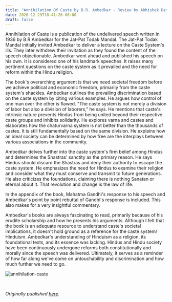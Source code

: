 ```yaml
---
title: "Annihilation Of Caste by B.R. Ambedkar - Review by Abhishek Desikan"
date: 2020-12-29T18:41:26-08:00
draft: false
---
```


Annihilation of Caste is a publication of the undelivered speech written in 1936 by B.R Ambedkar for the Jat-Pat Todak Mandal. The Jat-Pat Todak Mandal initially invited Ambedkar to deliver a lecture on the Caste System's ills. They later withdrew their invitation as they found the content of the speech objectionable. Ambedkar went ahead and published his speech on his own. It is considered one of his landmark speeches. It raises many pertinent questions on the caste system as it prevailed and the need for reform within the Hindu religion.

The book's overarching argument is that we need societal freedom before we achieve political and economic freedom, primarily from the caste system's shackles. Ambedkar outlines the prevailing discrimination based on the caste system by citing various examples. He argues how control of one man over the other is flawed. "The caste system is not merely a division of labor but also a division of laborers," he says. He mentions that caste's intrinsic nature prevents Hindus from being united beyond their respective caste groups and inhibits solidarity. He explores varna and castes and elaborates how the chaturvarna system is not better than the thousands of castes. It is still fundamentally based on the same division. He explains how an ideal society can be determined by how free are the interplays between various associations in the community.

Ambedkar delves further into the caste system's firm belief among Hindus and determines the Shastras' sanctity as the primary reason. He says Hindus should discard the Shastras and deny their authority to escape the caste system. He emphasizes the need for Hindus to examine their religion and consider what they must conserve and transmit to future generations. He also criticizes the foundations, claiming there is nothing Sanatan or eternal about it. That revolution and change is the law of life.

In the appendix of the book, Mahatma Gandhi's response to his speech and Ambedkar's point by point rebuttal of Gandhi's response is included. This also makes for a very insightful commentary.

Ambedkar's books are always fascinating to read, primarily because of his erudite scholarship and how he presents his arguments. Although I felt that the book is an adequate resource to understand caste's societal implications, it doesn't hold ground as a reference for the caste system/ Hinduism. Ambedkar's understanding of Hinduism as a religion, its foundational texts, and its essence was lacking. Hindus and Hindu society have been continuously undergone reforms both constitutionally and morally since the speech was delivered. Ultimately, it serves as a reminder of how far along we've come on untouchability and discrimination and how much further we need to go.


![annihilation-caste](/annihilation-caste.jpg)

&nbsp;&nbsp;

*Originally published [here](https://www.goodreads.com/review/show/3712513153).*